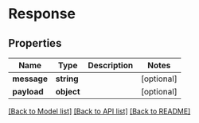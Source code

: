 # Response

## Properties
Name | Type | Description | Notes
------------ | ------------- | ------------- | -------------
**message** | **string** |  | [optional] 
**payload** | **object** |  | [optional] 

[[Back to Model list]](../README.md#documentation-for-models) [[Back to API list]](../README.md#documentation-for-api-endpoints) [[Back to README]](../README.md)


